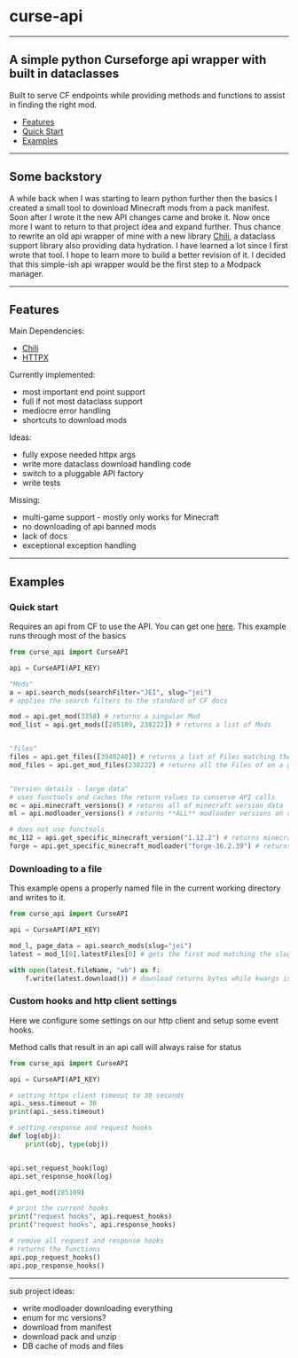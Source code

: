# curse-api

----

## A simple python Curseforge api wrapper with built in dataclasses

Built to serve CF endpoints while providing methods and functions to assist in finding the right mod.

- [Features](#features)
- [Quick Start](#quick-start)
- [Examples](#examples)

----

## Some backstory

A while back when I was starting to learn python further then the basics I created a small tool to download Minecraft mods from a pack manifest.
Soon after I wrote it the new API changes came and broke it. Now once more I want to return to that project idea and expand further. Thus chance to rewrite an old api wrapper of mine with a new library [Chili](https://pypi.org/project/chili/), a dataclass support library also providing data hydration. I have learned a lot since I first wrote that tool. I hope to learn more to build a better revision of it.
I decided that this simple-ish api wrapper would be the first step to a Modpack manager.

----

## Features

Main Dependencies:

- [Chili](https://pypi.org/project/chili/)
- [HTTPX](https://pypi.org/project/httpx/)

Currently implemented:

- most important end point support
- full if not most dataclass support
- mediocre error handling
- shortcuts to download mods

Ideas:

- fully expose needed httpx args
- write more dataclass download handling code
- switch to a pluggable API factory
- write tests

Missing:

- multi-game support - mostly only works for Minecraft
- no downloading of api banned mods
- lack of docs
- exceptional exception handling

----

## Examples

### Quick start

Requires an api from CF to use the API. You can get one [here](https://docs.curseforge.com/#authentication).
This example runs through most of the basics

```python
from curse_api import CurseAPI

api = CurseAPI(API_KEY)

"Mods"
a = api.search_mods(searchFilter="JEI", slug="jei")
# applies the search filters to the standard of CF docs

mod = api.get_mod(3358) # returns a singular Mod
mod_list = api.get_mods([285109, 238222]) # returns a list of Mods


"files"
files = api.get_files([3940240]) # returns a list of Files matching their id
mod_files = api.get_mod_files(238222) # returns all the Files of on a give Mod


"Version details - large data"
# uses functools and caches the return values to conserve API calls
mc = api.minecraft_versions() # returns all of minecraft version data
ml = api.modloader_versions() # returns **ALL** modloader versions on curseforge

# does not use functools
mc_112 = api.get_specific_minecraft_version("1.12.2") # returns minecraft version related information
forge = api.get_specific_minecraft_modloader("forge-36.2.39") # returns forge related version information

```

### Downloading to a file

This example opens a properly named file in the current working directory and writes to it.

```python
from curse_api import CurseAPI

api = CurseAPI(API_KEY)

mod_l, page_data = api.search_mods(slug="jei")
latest = mod_l[0].latestFiles[0] # gets the first mod matching the slug "jei" and latest file from the mod

with open(latest.fileName, "wb") as f:
    f.write(latest.download()) # download returns bytes while kwargs is passed to the get method

```

### Custom hooks and http client settings

Here we configure some settings on our http client and setup some event hooks.

Method calls that result in an api call will always raise for status

```python
from curse_api import CurseAPI

api = CurseAPI(API_KEY)

# setting httpx client timeout to 30 seconds
api._sess.timeout = 30
print(api._sess.timeout)

# setting response and request hooks
def log(obj):
    print(obj, type(obj))


api.set_request_hook(log)
api.set_response_hook(log)

api.get_mod(285109)

# print the current hooks
print("request hooks", api.request_hooks)
print("request hooks", api.response_hooks)

# remove all request and response hooks
# returns the functions
api.pop_request_hooks()
api.pop_response_hooks()

```

----
sub project ideas:

- write modloader downloading everything
- enum for mc versions?
- download from manifest
- download pack and unzip
- DB cache of mods and files
